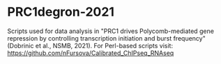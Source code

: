 # PRC1degron-2021
Scripts used for data analysis in "PRC1 drives Polycomb-mediated gene repression by controlling transcription initiation and burst frequency" (Dobrinic et al., NSMB, 2021).
For Perl-based scripts visit: https://github.com/nFursova/Calibrated_ChIPseq_RNAseq
